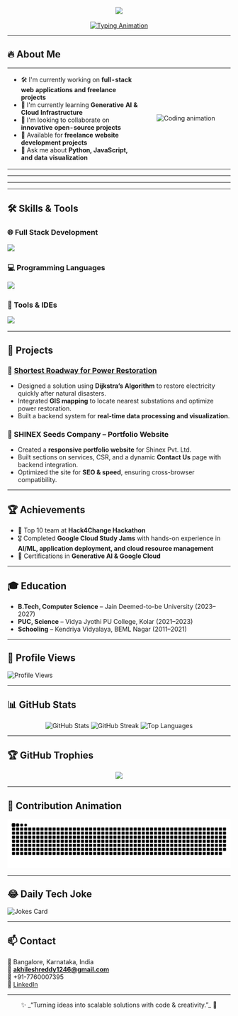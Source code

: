 <!-- Animated Header -->
<p align="center">
  <img src="https://capsule-render.vercel.app/api?type=waving&height=200&color=gradient&text=👋%20Hi,%20I'm%20Akhilesh%20Reddy&fontSize=40&fontAlignY=35&animation=twinkling&fontColor=ffffff" />
</p>

<!-- Typing Animation -->
<p align="center">
  <a href="https://git.io/typing-svg">
    <img src="https://readme-typing-svg.herokuapp.com?font=Fira+Code&size=24&duration=2500&pause=1000&color=14B8A6&center=true&vCenter=true&width=600&lines=🚀+Welcome+to+my+GitHub!;💻+Always+learning+new+tech;🤝+Let’s+connect+and+collaborate" alt="Typing Animation" />
  </a>
</p>

---

## 🔥 About Me  

<table>
<tr>
<td width="60%" valign="top">

- 🛠️ I'm currently working on **full-stack web applications and freelance projects**  
- 🌱 I'm currently learning **Generative AI & Cloud Infrastructure**  
- 🤝 I'm looking to collaborate on **innovative open-source projects**  
- 💼 Available for **freelance website development projects**  
- 💬 Ask me about **Python, JavaScript, and data visualization**  

</td>
<td width="40%" align="center">

<img src="https://raw.githubusercontent.com/abhisheknaiidu/abhisheknaiidu/master/code.gif" alt="Coding animation" width="300"/>

</td>
</tr>
</table>

---


---


---

## 🛠️ Skills & Tools  

### 🌐 Full Stack Development  
<p>
  <img src="https://skillicons.dev/icons?i=html,css,javascript,php,react,nodejs,mongodb,sql" />
</p>

### 💻 Programming Languages  
<p>
  <img src="https://skillicons.dev/icons?i=python,cpp,c,java" />
</p>

### 🔧 Tools & IDEs  
<p>
  <img src="https://skillicons.dev/icons?i=vscode,figma,postman,git,github" />
</p>

---

## 📂 Projects  

### 🔹 [Shortest Roadway for Power Restoration](https://github.com/akhilesh-reddy2005/Shortest-Roadway-for-Power-Restoration)  
- Designed a solution using **Dijkstra’s Algorithm** to restore electricity quickly after natural disasters.  
- Integrated **GIS mapping** to locate nearest substations and optimize power restoration.  
- Built a backend system for **real-time data processing and visualization**.  

### 🔹 SHINEX Seeds Company – Portfolio Website  
- Created a **responsive portfolio website** for Shinex Pvt. Ltd.  
- Built sections on services, CSR, and a dynamic **Contact Us** page with backend integration.  
- Optimized the site for **SEO & speed**, ensuring cross-browser compatibility.  

---

## 🏆 Achievements  
- 🥇 Top 10 team at **Hack4Change Hackathon**  
- 🎖️ Completed **Google Cloud Study Jams** with hands-on experience in **AI/ML, application deployment, and cloud resource management**  
- 📜 Certifications in **Generative AI & Google Cloud**  

---

## 🎓 Education  
- **B.Tech, Computer Science** – Jain Deemed-to-be University (2023–2027)  
- **PUC, Science** – Vidya Jyothi PU College, Kolar (2021–2023)  
- **Schooling** – Kendriya Vidyalaya, BEML Nagar (2011–2021)  

---

## 👀 Profile Views  
![Profile Views](https://komarev.com/ghpvc/?username=akhilesh-reddy2005&label=Profile%20Views&color=0e75b6&style=flat)

---

## 📊 GitHub Stats  

<p align="center">
  <img src="https://github-readme-stats.vercel.app/api?username=akhilesh-reddy2005&show_icons=true&theme=tokyonight&hide_border=true&border_radius=15" height="180" alt="GitHub Stats"/>
  <img src="https://github-readme-streak-stats.herokuapp.com/?user=akhilesh-reddy2005&theme=tokyonight&hide_border=true&border_radius=15" height="180" alt="GitHub Streak"/>
  <img src="https://github-readme-stats.vercel.app/api/top-langs/?username=akhilesh-reddy2005&layout=compact&theme=tokyonight&hide_border=true&border_radius=15" height="180" alt="Top Languages"/>
</p>

---

## 🏆 GitHub Trophies  
<p align="center">
  <img src="https://github-profile-trophy.vercel.app/?username=akhilesh-reddy2005&theme=algolia&no-frame=true&margin-w=15&margin-h=15" />
</p>

---

## 🐍 Contribution Animation  
<p align="center">
  <img src="https://raw.githubusercontent.com/Platane/snk/output/github-contribution-grid-snake.svg" alt="snake animation"/>
</p>

---

## 😂 Daily Tech Joke  
![Jokes Card](https://readme-jokes.vercel.app/api?theme=tokyonight)

---

## 📫 Contact  
📍 Bangalore, Karnataka, India  
📧 **akhileshreddy1246@gmail.com**  
📱 +91-7760007395  
🔗 [LinkedIn](https://www.linkedin.com/in/akhilesh-reddy-612580292/)  

---

<p align="center">
  ✨ _“Turning ideas into scalable solutions with code & creativity.”_ 🚀
</p>
